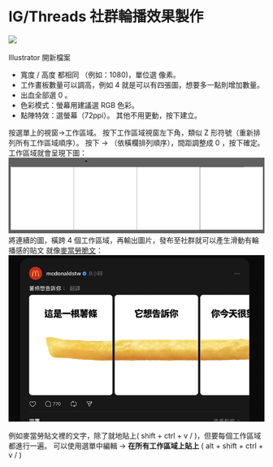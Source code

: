 # IG/Threads 社群輪播效果製作
![](i/Carousel-sample.gif)

Illustrator 開新檔案
- 寬度 / 高度 都相同 （例如：1080)，單位選 像素。
- 工作畫板數量可以調高，例如 4 就是可以有四張圖，想要多一點則增加數量。
- 出血全部選 0 。
- 色彩模式：螢幕用建議選 RGB 色彩。
- 點陣特效：選螢幕（72ppi）。
其他不用更動，按下建立。

按選單上的視窗→工作區域。
按下工作區域視窗左下角，類似 Z 形符號（重新排列所有工作區域順序）。
按下 → （依橫欄排列順序），間距調整成 0 ，按下確定。
工作區域就會呈現下圖：
![](i/Illustrator_cOPRGfLRWW.png)
將連續的圖，橫跨 4 個工作區域，再輸出圖片，發布至社群就可以產生滑動有輪播感的貼文
就像[麥當勞脆文](https://www.threads.net/@mcdonaldstw/post/DBK7t6evWtU?xmt=AQGzKXlSgUBm9Snipytc4wTW_40p5X316IDxXiOzGMpZiw)：
![](i/i-carousel.png)

例如麥當勞貼文裡的文字，除了就地貼上( shift + ctrl + v / )，但要每個工作區域都進行一遍。
可以使用選單中編輯 → **在所有工作區域上貼上** ( alt + shift + ctrl + v / )
